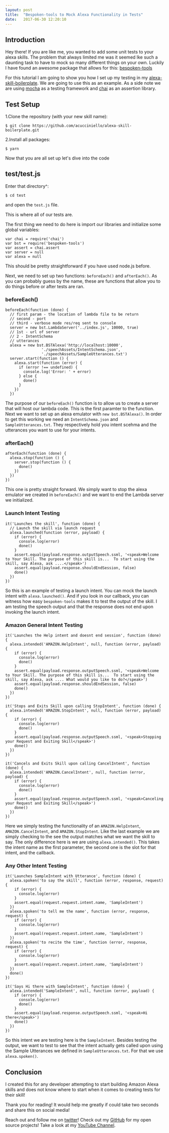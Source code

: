 ```yaml
---
layout: post
title:  "Bespoken-tools to Mock Alexa Functionality in Tests"
date:   2017-06-30 12:20:10 
---
```



## Introduction

Hey there! If you are like me, you wanted to add some unit tests to your alexa skills.  The problem that always limited me was it seemed lke such a daunting task to have to mock so many different things on your own.  Luckily I have found an awesome package that allows for this: [bespoken-tools][bst]

For this tutorial I am going to show you how I set up my testing in my [alexa-skill-boilerplate][ASB]. We are going to use this as an example. As a side note we are using [mocha][mocha] as a testing framework and [chai][chai] as an assertion library.

## Test Setup

1.Clone the repository (with your new skill name):

```
$ git clone https://github.com/acucciniello/alexa-skill-boilerplate.git
```
2.Install all packages:

```
$ yarn
```

Now that you are all set up let's dive into the code

## test/test.js

Enter that directory^:

```
$ cd test
```

and open the `test.js` file.

This is where all of our tests are.

The first thing we need to do here is import our libraries and initialize some global variables:

```
var chai = require('chai')
var bst = require('bespoken-tools')
var assert = chai.assert
var server = null
var alexa = null
```

This should be pretty straightforward if you have used node.js before.

Next, we need to set up two functions: `beforeEach()` and `afterEach()`.  As you can probably guess by the name, these are functions that allow you to do things before or after tests are ran.

### beforeEach()

```
beforeEach(function (done) {
  // first param - the location of lambda file to be return
  // second - port
  // third - verbose mode res/req sent to console
  server = new bst.LambdaServer('../index.js', 10000, true)
  // 1st - url of server
  // 2 - IntentSchema
  // utterances
  alexa = new bst.BSTAlexa('http://localhost:10000',
                './speechAssets/IntentSchema.json',
                './speechAssets/SampleUtterances.txt')
  server.start(function () {
    alexa.start(function (error) {
      if (error !== undefined) {
        console.log('Error: ' + error)
      } else {
        done()
      }
    })
  })
```

The purpose of our `beforeEach()` function is to allow us to create a server that will host our lambda code.  This is the first paramter to the function. Next we want to set up an alexa emulator with `new bst.BSTAlexa()`. In order to get this working we need an `IntentSchema.json` and `SampleUtterances.txt`.  They respectively hold you intent scehma and the utterances you want to use for your intents.  

### afterEach()

```
afterEach(function (done) {
  alexa.stop(function () {
    server.stop(function () {
      done()
    })
  })
})
```

This one is pretty straight forward.  We simply want to stop the alexa emulator we created in `beforeEach()` and we want to end the Lambda server we initialized.

### Launch Intent Testing

```
it('Launches the skill', function (done) {
  // Launch the skill via launch request
  alexa.launched(function (error, payload) {
    if (error) {
      console.log(error)
      done()
    }
    assert.equal(payload.response.outputSpeech.ssml, '<speak>Welcome to Your Skill. The purpose of this skill is...  To start using the skill, say Alexa, ask ....</speak>')
    assert.equal(payload.response.shouldEndSession, false)
    done()
  })
})
```

So this is an example of testing a launch intent.  You can mock the launch intent with `alexa.launched()`. And if you look in our callback, you can witness how easy `bespoken-tools` makes it to test the output of the skill.  I am testing the speech output and that the response does not end upon invoking the launch intent.

### Amazon General Intent Testing

```
it('Launches the Help intent and doesnt end session', function (done) {
  alexa.intended('AMAZON.HelpIntent', null, function (error, payload) {
    if (error) {
      console.log(error)
      done()
    }
    assert.equal(payload.response.outputSpeech.ssml, '<speak>Welcome to Your Skill. The purpose of this skill is...  To start using the skill, say Alexa, ask .... What would you like to do?</speak>')
    assert.equal(payload.response.shouldEndSession, false)
    done()
  })
})

it('Stops and Exits Skill upon calling StopIntent', function (done) {
  alexa.intended('AMAZON.StopIntent', null, function (error, payload) {
    if (error) {
      console.log(error)
      done()
    }
    assert.equal(payload.response.outputSpeech.ssml, '<speak>Stopping your Request and Exiting Skill</speak>')
    done()
  })
})

it('Cancels and Exits Skill upon calling CancelIntent', function (done) {
  alexa.intended('AMAZON.CancelIntent', null, function (error, payload) {
    if (error) {
      console.log(error)
      done()
    }
    assert.equal(payload.response.outputSpeech.ssml, '<speak>Canceling your Request and Exiting Skill</speak>')
    done()
  })
})
```

Here we simply testing the functionality of an `AMAZON.HelpIntent`, `AMAZON.CancelIntent`, and `AMAZON.StopIntent`. Like the last example we are simply checking to the see the output matches what we want the skill to say.  The only difference here is we are using `alexa.intended()`.  This takes the intent name as the first parameter, the second one is the slot for that intent, and the callback.

### Any Other Intent Testing

```
it('Launches SampleIntent with Utterance', function (done) {
  alexa.spoken('to say the skill', function (error, response, request) {
    if (error) {
      console.log(error)
    }
    assert.equal(request.request.intent.name, 'SampleIntent')
  })
  alexa.spoken('to tell me the name', function (error, response, request) {
    if (error) {
      console.log(error)
    }
    assert.equal(request.request.intent.name, 'SampleIntent')
  })
  alexa.spoken('to recite the time', function (error, response, request) {
    if (error) {
      console.log(error)
    }
    assert.equal(request.request.intent.name, 'SampleIntent')
  })
  done()
})

it('Says Hi there with SampleIntent', function (done) {
  alexa.intended('SampleIntent', null, function (error, payload) {
    if (error) {
      console.log(error)
      done()
    }
    assert.equal(payload.response.outputSpeech.ssml, '<speak>Hi there</speak>')
    done()
  })
})
```

So this intent we are testing here is the `SampleIntent`. Besides testing the output, we want to test to see that the intent actually gets called upon using the Sample Utterances we defined in `SampleUtterances.txt`.  For that we use `alexa.spoken()`.  


## Conclusion

I created this for any developer attempting to start building Amazon Alexa skills and does not know where to start when it comes to creating tests for their skill!

Thank you for reading! It would help me greatly if could take two seconds and share this on social media!

Reach out and follow me on [twitter][twitter]!  Check out my [GitHub][github] for my open source projects! Take a look at my [YouTube Channel][youtube].


[github]: https://github.com/acucciniello
[twitter]: https://twitter.com/antocucciniello
[youtube]: https://www.youtube.com/channel/UC8icMMql5SjCaXXMvILGIUA
[ASB]: https://github.com/acucciniello/alexa-skill-boilerplate
[mocha]: https://mochajs.org/
[chai]: http://chaijs.com/
[bst]: https://bespoken.tools/
